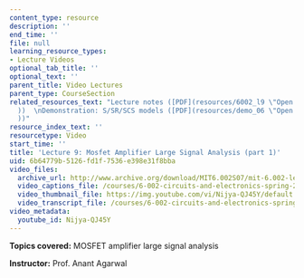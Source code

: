```yaml
---
content_type: resource
description: ''
end_time: ''
file: null
learning_resource_types:
- Lecture Videos
optional_tab_title: ''
optional_text: ''
parent_title: Video Lectures
parent_type: CourseSection
related_resources_text: "Lecture notes ([PDF](resources/6002_l9 \"Open in a new window.\"\
  ))  \nDemonstration: S/SR/SCS models ([PDF](resources/demo_06 \"Open in a new window.\"\
  ))"
resource_index_text: ''
resourcetype: Video
start_time: ''
title: 'Lecture 9: Mosfet Amplifier Large Signal Analysis (part 1)'
uid: 6b64779b-5126-fd1f-7536-e398e31f8bba
video_files:
  archive_url: http://www.archive.org/download/MIT6.002S07/mit-6.002-lec9-02oct2003-220k.mp4
  video_captions_file: /courses/6-002-circuits-and-electronics-spring-2007/1de5408f98945e04a78bed087f39cabe_Nijya-QJ45Y.vtt
  video_thumbnail_file: https://img.youtube.com/vi/Nijya-QJ45Y/default.jpg
  video_transcript_file: /courses/6-002-circuits-and-electronics-spring-2007/8d6365ab435a2441f6a391631102c376_Nijya-QJ45Y.pdf
video_metadata:
  youtube_id: Nijya-QJ45Y
---
```


**Topics covered:** MOSFET amplifier large signal analysis

**Instructor:** Prof. Anant Agarwal
